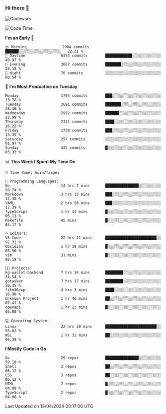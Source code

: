 ### Hi there 👋

![Codewars](https://www.codewars.com/users/omegaatt36/badges/small)

<!--START_SECTION:waka-->
![Code Time](http://img.shields.io/badge/Code%20Time-2%2C331%20hrs%2041%20mins-blue)

**I'm an Early 🐤** 

```text
🌞 Morning                2904 commits        ██████░░░░░░░░░░░░░░░░░░░   22.31 % 
🌆 Daytime                6374 commits        ████████████░░░░░░░░░░░░░   48.97 % 
🌃 Evening                3667 commits        ███████░░░░░░░░░░░░░░░░░░   28.18 % 
🌙 Night                  70 commits          ░░░░░░░░░░░░░░░░░░░░░░░░░   00.54 % 
```
📅 **I'm Most Productive on Tuesday** 

```text
Monday                   1794 commits        ███░░░░░░░░░░░░░░░░░░░░░░   13.78 % 
Tuesday                  3691 commits        ███████░░░░░░░░░░░░░░░░░░   28.36 % 
Wednesday                2992 commits        ██████░░░░░░░░░░░░░░░░░░░   22.99 % 
Thursday                 2111 commits        ████░░░░░░░░░░░░░░░░░░░░░   16.22 % 
Friday                   1738 commits        ███░░░░░░░░░░░░░░░░░░░░░░   13.35 % 
Saturday                 257 commits         ░░░░░░░░░░░░░░░░░░░░░░░░░   01.97 % 
Sunday                   432 commits         █░░░░░░░░░░░░░░░░░░░░░░░░   03.32 % 
```


📊 **This Week I Spent My Time On** 

```text
🕑︎ Time Zone: Asia/Taipei

💬 Programming Languages: 
Go                       14 hrs 7 mins       ███████████████░░░░░░░░░░   58.74 % 
Markdown                 3 hrs 13 mins       ███░░░░░░░░░░░░░░░░░░░░░░   13.38 % 
YAML                     2 hrs 58 mins       ███░░░░░░░░░░░░░░░░░░░░░░   12.39 % 
TypeScript               1 hr 14 mins        █░░░░░░░░░░░░░░░░░░░░░░░░   05.13 % 
Makefile                 45 mins             █░░░░░░░░░░░░░░░░░░░░░░░░   03.17 % 

🔥 Editors: 
VS Code                  22 hrs 11 mins      ███████████████████████░░   92.31 % 
Obsidian                 1 hr 19 mins        █░░░░░░░░░░░░░░░░░░░░░░░░   05.50 % 
Vim                      31 mins             █░░░░░░░░░░░░░░░░░░░░░░░░   02.18 % 

🐱‍💻 Projects: 
kg-wallet-backend        7 hrs 34 mins       ████████░░░░░░░░░░░░░░░░░   31.54 % 
gotasker                 7 hrs 17 mins       ████████░░░░░░░░░░░░░░░░░   30.35 % 
film36exp                4 hrs 3 mins        ████░░░░░░░░░░░░░░░░░░░░░   16.90 % 
Unknown Project          1 hr 46 mins        ██░░░░░░░░░░░░░░░░░░░░░░░   07.41 % 
openapi                  1 hr 23 mins        █░░░░░░░░░░░░░░░░░░░░░░░░   05.80 % 

💻 Operating System: 
Linux                    22 hrs 30 mins      ███████████████████████░░   93.62 % 
WSL                      1 hr 32 mins        ██░░░░░░░░░░░░░░░░░░░░░░░   06.38 % 
```

**I Mostly Code in Go** 

```text
Go                       29 repos            ███████████████░░░░░░░░░░   59.18 % 
Shell                    3 repos             ██░░░░░░░░░░░░░░░░░░░░░░░   06.12 % 
CSS                      3 repos             ██░░░░░░░░░░░░░░░░░░░░░░░   06.12 % 
HTML                     2 repos             █░░░░░░░░░░░░░░░░░░░░░░░░   04.08 % 
TypeScript               2 repos             █░░░░░░░░░░░░░░░░░░░░░░░░   04.08 % 
```




 Last Updated on 13/04/2024 00:17:06 UTC
<!--END_SECTION:waka-->

<!--
**omegaatt36/omegaatt36** is a ✨ _special_ ✨ repository because its `README.md` (this file) appears on your GitHub profile.

Here are some ideas to get you started:

- 🔭 I’m currently working on ...
- 🌱 I’m currently learning ...
- 👯 I’m looking to collaborate on ...
- 🤔 I’m looking for help with ...
- 💬 Ask me about ...
- 📫 How to reach me: ...
- 😄 Pronouns: ...
- ⚡ Fun fact: ...
-->
